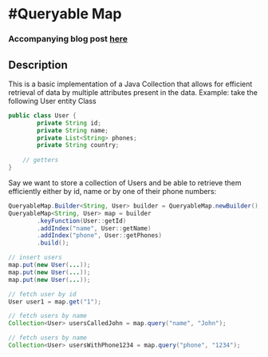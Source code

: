 #Queryable Map 
========

### Accompanying blog post [here](http://hecodes.com/2019/12/implementing-a-queryable-map-in-java/)

## Description

This is a basic implementation of a Java Collection that allows for efficient retrieval of data by multiple attributes present in the data.
Example: take the following User entity Class

```java
public class User {
        private String id;
        private String name;
        private List<String> phones;
        private String country;
    
    // getters
}
```

Say we want to store a collection of Users and be able to retrieve them efficiently either by id, name or by one of their phone numbers:

```java
QueryableMap.Builder<String, User> builder = QueryableMap.newBuilder();
QueryableMap<String, User> map = builder
        .keyFunction(User::getId)
        .addIndex("name", User::getName)
        .addIndex("phone", User::getPhones)
        .build();

// insert users
map.put(new User(...));
map.put(new User(...));
map.put(new User(...));

// fetch user by id
User user1 = map.get("1");

// fetch users by name
Collection<User> usersCalledJohn = map.query("name", "John");

// fetch users by name
Collection<User> usersWithPhone1234 = map.query("phone", "1234");
```